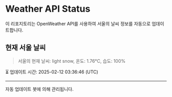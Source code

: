 
# Weather API Status

이 리포지토리는 OpenWeather API를 사용하여 서울의 날씨 정보를 자동으로 업데이트합니다.

## 현재 서울 날씨
> 서울의 현재 날씨: light snow, 온도: 1.76°C, 습도: 100%

⏳ 업데이트 시간: 2025-02-12 03:36:46 (UTC)

---
자동 업데이트 봇에 의해 관리됩니다.
